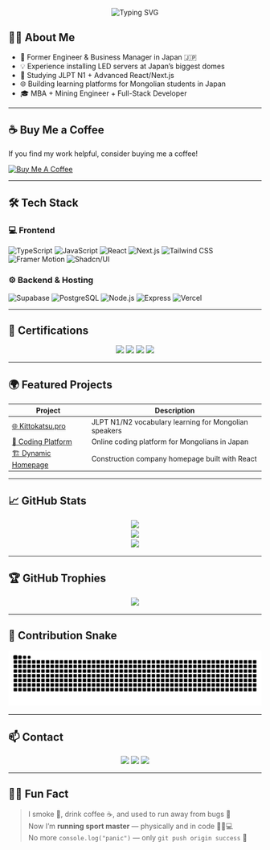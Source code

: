 
<!-- Typing animation -->
<p align="center">
  <img 
    src="https://readme-typing-svg.demolab.com?font=FUbuntu+Mono&size=38&pause=100&color=F78C6B&center=true&vCenter=true&width=440&lines=Hi+I'm+HAHA Bilguun!;Full-Stack+Developer;JLPT+N2+Certified;Deploying+for+Japan"
    alt="Typing SVG"
  />
</p>

## 👨‍💻 About Me

- 💼 Former Engineer & Business Manager in Japan 🇯🇵  
- 💡 Experience installing LED servers at Japan’s biggest domes  
- 🌱 Studying JLPT N1 + Advanced React/Next.js  
- 🌐 Building learning platforms for Mongolian students in Japan  
- 🎓 MBA + Mining Engineer + Full-Stack Developer  

---

## ☕ Buy Me a Coffee

If you find my work helpful, consider buying me a coffee!

<p align="left">
  <a href="https://www.buymeacoffee.com/baljir" target="_blank">
    <img 
      src="https://cdn.buymeacoffee.com/buttons/v2/default-yellow.png" 
      alt="Buy Me A Coffee" 
      width="150"
    />
  </a>
</p>

---

## 🛠️ Tech Stack

### 💻 Frontend

![TypeScript](https://img.shields.io/badge/TypeScript-3178C6?style=for-the-badge&logo=typescript&logoColor=white)
![JavaScript](https://img.shields.io/badge/JavaScript-F7DF1E?style=for-the-badge&logo=javascript&logoColor=black)
![React](https://img.shields.io/badge/React-20232A?style=for-the-badge&logo=react&logoColor=61DAFB)
![Next.js](https://img.shields.io/badge/Next.js-000000?style=for-the-badge&logo=next.js&logoColor=white)
![Tailwind CSS](https://img.shields.io/badge/TailwindCSS-06B6D4?style=for-the-badge&logo=tailwindcss&logoColor=white)
![Framer Motion](https://img.shields.io/badge/Framer%20Motion-black?style=for-the-badge&logo=framer)
![Shadcn/UI](https://img.shields.io/badge/Shadcn%2FUI-Component%20Library-ef4444?style=for-the-badge)

### ⚙️ Backend & Hosting

![Supabase](https://img.shields.io/badge/Supabase-3ECF8E?style=for-the-badge&logo=supabase&logoColor=white)
![PostgreSQL](https://img.shields.io/badge/PostgreSQL-336791?style=for-the-badge&logo=postgresql&logoColor=white)
![Node.js](https://img.shields.io/badge/Node.js-339933?style=for-the-badge&logo=node.js&logoColor=white)
![Express](https://img.shields.io/badge/Express.js-000000?style=for-the-badge&logo=express&logoColor=white)
![Vercel](https://img.shields.io/badge/Vercel-000000?style=for-the-badge&logo=vercel&logoColor=white)

---

## 🏅 Certifications

<p align="center">
  <img src="https://img.shields.io/badge/JLPT-N2-brightgreen?style=for-the-badge&logo=google-translate&logoColor=white" />
  <img src="https://img.shields.io/badge/MBA-Business-blue?style=for-the-badge" />
  <img src="https://img.shields.io/badge/Mining%20Engineer-Bachelor-orange?style=for-the-badge" />
  <img src="https://img.shields.io/badge/Full--Stack%20Developer-Certified-yellowgreen?style=for-the-badge" />
</p>

---

## 🌍 Featured Projects

| Project | Description |
|--------|-------------|
| [🌐 Kittokatsu.pro](https://kittokatsu.pro) | JLPT N1/N2 vocabulary learning for Mongolian speakers |
| [🧠 Coding Platform](https://hellobraincode.com) | Online coding platform for Mongolians in Japan |
| [🏗 Dynamic Homepage](https://baljir0901.github.io/homies-website/) | Construction company homepage built with React |

---

## 📈 GitHub Stats

<p align="center">
  <img src="https://github-readme-stats.vercel.app/api?username=baljir0901&show_icons=true&theme=tokyonight" />
  <br/>
  <img src="https://github-readme-stats.vercel.app/api/top-langs/?username=baljir0901&layout=compact&theme=tokyonight" />
  <br/>
  <img src="https://github-readme-streak-stats.herokuapp.com/?user=baljir0901&theme=tokyonight" />
</p>

---

## 🏆 GitHub Trophies

<p align="center">
  <img src="https://github-profile-trophy.vercel.app/?username=baljir0901&theme=onedark&column=6" />
</p>

---

## 🐍 Contribution Snake

<p align="center">
  <img src="https://raw.githubusercontent.com/baljir0901/baljir0901/output/github-contribution-grid-snake.svg" alt="Contribution Snake" />
</p>

---

## 📫 Contact

<p align="center">
  <a href="https://youtube.com/@baljiRRR"><img src="https://img.shields.io/badge/YouTube-Kittokatsu-red?style=for-the-badge&logo=youtube&logoColor=white" /></a>
  <a href="https://baljir.org"><img src="https://img.shields.io/badge/Website-baljir.org-lightgrey?style=for-the-badge&logo=google-chrome&logoColor=white" /></a>
  <a href="mailto:baljir0901@gmail.com"><img src="https://img.shields.io/badge/Email-Contact-blue?style=for-the-badge&logo=gmail&logoColor=white" /></a>
</p>

---

## 🤹‍♂️ Fun Fact

> I smoke 🚬, drink coffee ☕, and used to run away from bugs 🐛  
> Now I’m **running sport master** — physically and in code 🏃‍♂️💻  
> No more `console.log("panic")` — only `git push origin success` 🚀
